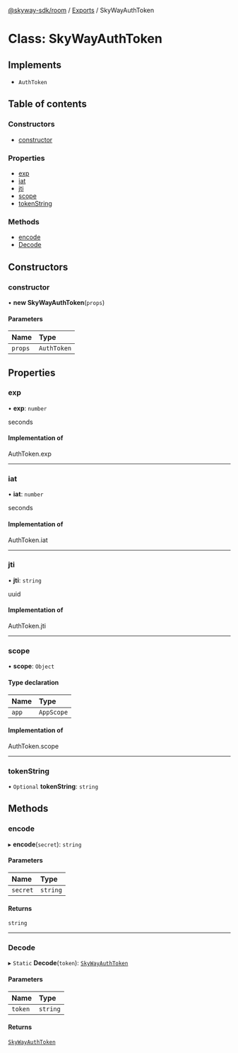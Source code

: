 [@skyway-sdk/room](../README.md) / [Exports](../modules.md) / SkyWayAuthToken

# Class: SkyWayAuthToken

## Implements

- `AuthToken`

## Table of contents

### Constructors

- [constructor](SkyWayAuthToken.md#constructor)

### Properties

- [exp](SkyWayAuthToken.md#exp)
- [iat](SkyWayAuthToken.md#iat)
- [jti](SkyWayAuthToken.md#jti)
- [scope](SkyWayAuthToken.md#scope)
- [tokenString](SkyWayAuthToken.md#tokenstring)

### Methods

- [encode](SkyWayAuthToken.md#encode)
- [Decode](SkyWayAuthToken.md#decode)

## Constructors

### constructor

• **new SkyWayAuthToken**(`props`)

#### Parameters

| Name | Type |
| :------ | :------ |
| `props` | `AuthToken` |

## Properties

### exp

• **exp**: `number`

seconds

#### Implementation of

AuthToken.exp

___

### iat

• **iat**: `number`

seconds

#### Implementation of

AuthToken.iat

___

### jti

• **jti**: `string`

uuid

#### Implementation of

AuthToken.jti

___

### scope

• **scope**: `Object`

#### Type declaration

| Name | Type |
| :------ | :------ |
| `app` | `AppScope` |

#### Implementation of

AuthToken.scope

___

### tokenString

• `Optional` **tokenString**: `string`

## Methods

### encode

▸ **encode**(`secret`): `string`

#### Parameters

| Name | Type |
| :------ | :------ |
| `secret` | `string` |

#### Returns

`string`

___

### Decode

▸ `Static` **Decode**(`token`): [`SkyWayAuthToken`](SkyWayAuthToken.md)

#### Parameters

| Name | Type |
| :------ | :------ |
| `token` | `string` |

#### Returns

[`SkyWayAuthToken`](SkyWayAuthToken.md)

